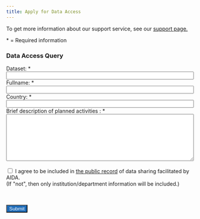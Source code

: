 ```yaml
---
title: Apply for Data Access
---
```


To get more information about our support service, see our [support page.](https://datahub.aida.scilifelab.se/support/)

\* = Required information

<div id="form-div" class="form-wrapper">
  <form id="submissionForm">
    <h3>Data Access Query</h3>
    <label for="dataset-id" class="form-label">Dataset: *</label><br>
    <input type="text" id="dataset-id" name="dataset-id" class="form-control" style="width: 100%;" required/>
    <br>
    <label for="fullname" class="form-label">Fullname: *</label><br>
    <input type="text" id="fullname" name="fullname" class="form-control" style="width: 100%;" required/>
    <br>
    <label for="country" class="form-label">Country: *</label><br>
    <input type="text" id="country" name="country" class="form-control" style="width: 100%;" required/>
    <br>
    <label for="description" class="form-label">Brief description of planned activities : *</label><br>
    <textarea id="description" name="description" rows="8" class="form-control" style="width: 100%;" required ></textarea>
    <br><br>
    <div class="applicationform_agreement">
          <input type="checkbox" required/>
            <span> I agree to be included in  
              <a href="https://docs.google.com/spreadsheets/d/1fl2BwZJ4rivOKzOCy5pAnxU8N1CyoF86BTCnH-rBV04">the public record</a> of data sharing facilitated by AIDA.
              <br>
              (If "not", then only institution/department information will be included.) 
            </span>
        </div>
        <br>
  </form>
      <div class="form-group">
        <div class="form-group">
          <br><input type="button" value="Submit" class="btn btn-primary" onclick="validateForm()" style="color: white; background-color: #1e6bb8;">
        </div>
        <dialog id="dialogBox">
          <form method="dialog">
            <p>
              <div id="dialogMsg"></div>
            </p>
            <div>
              <button type="button" id="closeModal">Close</button>
            </div>
          </form>
        </dialog>
      </div>
    <script>
      const ProjectId = "aida-data-hub-support";
      const TrackerId = 9; // Data Access Request
      const SKULD = "https://nbis.se";
      function validateForm() {
        // trigger built-in form validation errors
        const form = document.getElementById("submissionForm");
        if (!form.checkValidity()) {
          form.reportValidity();
          return false;
        } else {
          onSubmit(); // This line triggers the form submission if it's valid
          return true; // Always return true so that the form can proceed with submission
        }
      };
      /** create readmine issue and send it together with captcha token */
      async function onSubmit() {
        const fullname = document.getElementById("fullname").value;
        const piname = document.getElementById("piname").value;
        const piemail = document.getElementById("piemail").value;
        const email = document.getElementById("email").value;
        const issue = {
          project_id: ProjectId,
          status_id: "open",
          tracker_id: TrackerId,
          subject: document.getElementById("title").value,
          description: document.getElementById("description").value,
          // ids from the redmine db
          custom_fields: [
            { id: 13, name: "Name", value: `${fullname}` },
            { id: 5, name: "Principal Investigator", value: `${piname}` },
            {
              id: 18,
              name: "PI e-mail",
              value: piemail,
            },
            {
              id: 6,
              name: "Organization",
              value: "Other"
            },
          ],
        };    
        try {
        response = await fetch(`${SKULD}/proxy/issues.json`, {
          method: "POST",
          credentials: 'include',
          headers: {
            "Content-Type": "application/json",
          },
          body: JSON.stringify({ issue: issue }),
        });
        } catch (error) {
          showUserMessage('An error occurred. Please try again.');
          return
        }
        if (!response.ok) {
          console.log('Redmine problem', response);
          showUserMessage('An error occurred. Please try again.');
        } else {
          const jsondata = await response.json()
          const issueId = jsondata["issue"]["id"]
          await setupWatcher(email, issueId);
          showUserMessage('Submission request successfully sent. Your issue number is '+ issueId);
          const form = document.getElementById("submissionForm");
          form.reset();
          }
      }
      /** send watcher request to redmine. Ignore failures. */
      async function setupWatcher(email, issueId){
          // set up user's email as watcher
          try {
            const responseW = await fetch(`${SKULD}/proxy/watchers.json?issue=${issueId}`, {
              method: "POST",
              credentials: 'include',
              headers: {
                "Content-Type": "application/json",
              },
              body: JSON.stringify({ watcher: { mails: email } }),
          }
            );
          if (!responseW.ok) {
            console.log('Redmine problem, no watcher added');
          }
          } catch (error) {
            console.log('Redmine problem, no watcher added');
          }
      }   
      /** show user message */
      function showUserMessage(msg) {
        const dialog = document.getElementById("dialogBox");
        const msgarea = document.getElementById("dialogMsg");
        msgarea.innerHTML = msg;
        dialog.showModal();
        const closeButton = document.getElementById("closeModal");
        closeButton.addEventListener("click", () => {
           dialog.close();
       });
      }   
    </script>